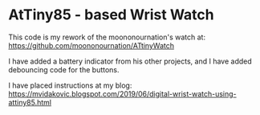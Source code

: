 # AtTiny85 - based Wrist Watch
This code is my rework of the moononournation's watch at: 
https://github.com/moononournation/ATtinyWatch

I have added a battery indicator from his other projects, and I have added debouncing code for the buttons.

I have placed instructions at my blog:
https://mvidakovic.blogspot.com/2019/06/digital-wrist-watch-using-attiny85.html

